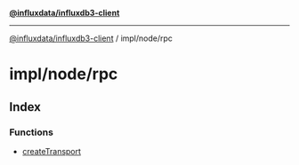 [**@influxdata/influxdb3-client**](../../../index.md)

***

[@influxdata/influxdb3-client](../../../modules.md) / impl/node/rpc

# impl/node/rpc

## Index

### Functions

- [createTransport](functions/createTransport.md)
